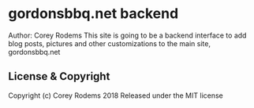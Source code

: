 # gordonsbbq.net backend
Author: Corey Rodems
This site is going to be a backend interface to add blog posts, pictures and other customizations to the main site, gordonsbbq.net


## License & Copyright
Copyright (c) Corey Rodems 2018
Released under the MIT license

